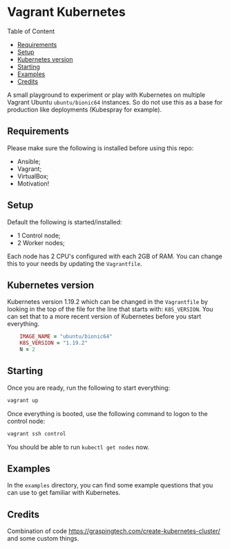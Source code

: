 # Vagrant Kubernetes

Table of Content
  * [Requirements](#requirements)
  * [Setup](#setup)
  * [Kubernetes version](#kubernetes-version)
  * [Starting](#starting)
  * [Examples](#examples)
  * [Credits](#credits)

A small playground to experiment or play with Kubernetes on multiple Vagrant Ubuntu `ubuntu/bionic64` instances. So do not use this as a base for production like deployments (Kubespray for example).

## Requirements

Please make sure the following is installed before using this repo:

* Ansible;
* Vagrant;
* VirtualBox;
* Motivation!

## Setup

Default the following is started/installed:

* 1 Control node;
* 2 Worker nodes;

Each node has 2 CPU's configured with each 2GB of RAM. You can change this to your needs by updating the `Vagrantfile`.

## Kubernetes version

Kubernetes version 1.19.2 which can be changed in the `Vagrantfile` by looking in the top of the file for the line that starts with: `K8S_VERSION`. You can set that to a more recent version of Kubernetes before you start everything.

```ruby
    IMAGE_NAME = "ubuntu/bionic64"
    K8S_VERSION = "1.19.2"
    N = 2
```

## Starting

Once you are ready, run the following to start everything:

```sh
vagrant up
```

Once everything is booted, use the following command to logon to the control node:

```sh
vagrant ssh control
```

You should be able to run `kubectl get nodes` now.

## Examples

In the `examples` directory, you can find some example questions that you can use to get familiar with Kubernetes.

## Credits

Combination of code https://graspingtech.com/create-kubernetes-cluster/ and some custom things.
